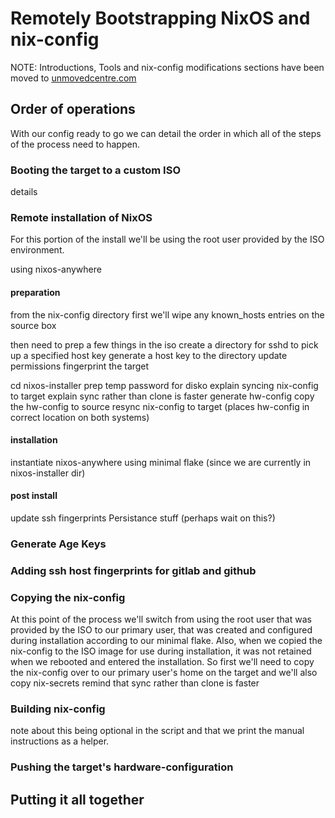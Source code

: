 # Remotely Bootstrapping NixOS and nix-config

NOTE: Introductions, Tools  and nix-config modifications sections have been moved to [unmovedcentre.com](https://unmovedentre.com)

## Order of operations

With our config ready to go we can detail the order in which all of the steps of the process need to happen.

### Booting the target to a custom ISO

details

### Remote installation of NixOS

For this portion of the install we'll be using the root user provided by the ISO environment.

using nixos-anywhere

#### preparation

from the nix-config directory
first we'll wipe any known_hosts entries on the source box

then need to prep a few things in the iso
create a directory for sshd to pick up a specified host key
generate a host key to the directory
update permissions
fingerprint the target

cd nixos-installer
prep temp password for disko
    explain
syncing nix-config to target
    explain sync rather than clone is faster
generate hw-config
copy the hw-config to source
resync nix-config to target (places hw-config in correct location on both systems)

#### installation

instantiate nixos-anywhere using minimal flake (since we are currently in nixos-installer dir)

#### post install

update ssh fingerprints
Persistance stuff (perhaps wait on this?)

### Generate Age Keys

### Adding ssh host fingerprints for gitlab and github

### Copying the nix-config

At this point of the process we'll switch from using the root user that was provided by the ISO to our primary user, that was created and configured during installation according to our minimal flake.
Also, when we copied the nix-config to the ISO image for use during installation, it was not retained when we rebooted and entered the installation. So first we'll need to copy the nix-config over to our primary user's home on the target and we'll also copy nix-secrets
    remind that sync rather than clone is faster

### Building nix-config

note about this being optional in the script and that we print the manual instructions as a helper.

### Pushing the target's hardware-configuration

## Putting it all together
